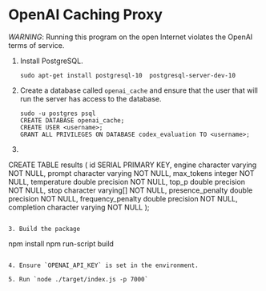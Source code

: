 # OpenAI Caching Proxy

*WARNING*: Running this program on the open Internet violates the OpenAI
terms of service.

1. Install PostgreSQL.
   
   ```
   sudo apt-get install postgresql-10  postgresql-server-dev-10
   ```
   
2. Create a database called `openai_cache` and ensure that the user that will run the
   server has access to the database.

   ```
   sudo -u postgres psql
   CREATE DATABASE openai_cache;
   CREATE USER <username>;
   GRANT ALL PRIVILEGES ON DATABASE codex_evaluation TO <username>;
   ```

2. ```
CREATE TABLE results (
    id SERIAL PRIMARY KEY,
    engine character varying NOT NULL,
    prompt character varying NOT NULL,
    max_tokens integer NOT NULL,
    temperature double precision NOT NULL,
    top_p double precision NOT NULL,
    stop character varying[] NOT NULL,
    presence_penalty double precision NOT NULL,
    frequency_penalty double precision NOT NULL,
    completion character varying NOT NULL
);
```

3. Build the package

   ```
   npm install
   npm run-script build
   ```

4. Ensure `OPENAI_API_KEY` is set in the environment.

5. Run `node ./target/index.js -p 7000`
